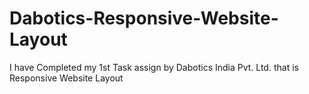 # Dabotics-Responsive-Website-Layout
I have Completed my 1st Task assign by Dabotics India Pvt. Ltd. that is Responsive Website Layout
